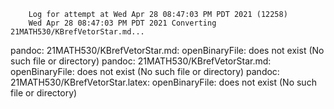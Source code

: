         Log for attempt at Wed Apr 28 08:47:03 PM PDT 2021 (12258)
        Wed Apr 28 08:47:03 PM PDT 2021 Converting 21MATH530/KBrefVetorStar.md...
pandoc: 21MATH530/KBrefVetorStar.md: openBinaryFile: does not exist (No such file or directory)
pandoc: 21MATH530/KBrefVetorStar.md: openBinaryFile: does not exist (No such file or directory)
pandoc: 21MATH530/KBrefVetorStar.latex: openBinaryFile: does not exist (No such file or directory)
